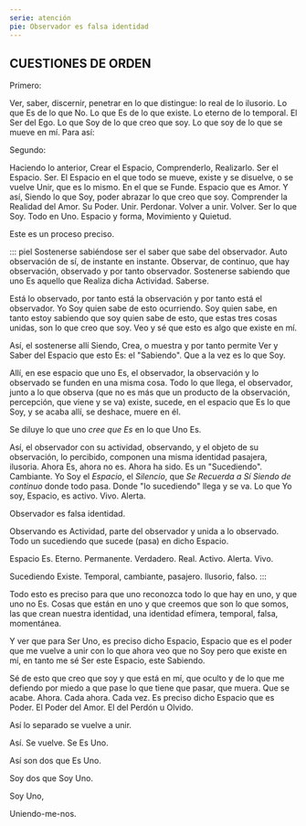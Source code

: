 ```yaml
---
serie: atención
pie: Observador es falsa identidad
---
```


## CUESTIONES DE ORDEN

Primero:

Ver, saber, discernir, penetrar en lo que distingue: lo real de lo ilusorio. Lo que Es de lo que No. Lo que Es de lo que existe. Lo eterno de lo temporal. El Ser del Ego. Lo que Soy de lo que creo que soy. Lo que soy de lo que se mueve en mí. Para así:

Segundo:

Haciendo lo anterior, Crear el Espacio, Comprenderlo, Realizarlo. Ser el Espacio. Ser. El Espacio en el que todo se mueve, existe y se disuelve, o se vuelve Unir, que es lo mismo. En el que se Funde. Espacio que es Amor. Y así, Siendo lo que Soy, poder abrazar lo que creo que soy. Comprender la Realidad del Amor. Su Poder. Unir. Perdonar. Volver a unir. Volver. Ser lo que Soy. Todo en Uno. Espacio y forma, Movimiento y Quietud.

Este es un proceso preciso.

::: piel
Sostenerse sabiéndose ser el saber que sabe del observador. Auto observación de sí, de instante en instante. Observar, de continuo, que hay observación, observado y por tanto observador. Sostenerse sabiendo que uno Es aquello que Realiza dicha Actividad. Saberse.

Está lo observado, por tanto está la observación y por tanto está el observador. Yo Soy quien sabe de esto ocurriendo. Soy quien sabe, en tanto estoy sabiendo que soy quien sabe de esto, que estas tres cosas unidas, son lo que creo que soy. Veo y sé que esto es algo que existe en mí.

Así, el sostenerse allí Siendo, Crea, o muestra y por tanto permite Ver y Saber del Espacio que esto Es: el "Sabiendo". Que a la vez es lo que Soy.

Allí, en ese espacio que uno Es, el observador, la observación y lo observado se funden en una misma cosa. Todo lo que llega, el observador, junto a lo que observa (que no es más que un producto de la observación, percepción, que viene y se va) existe, sucede, en el espacio que Es lo que Soy, y se acaba allí, se deshace, muere en él.

Se diluye lo que uno _cree que Es_ en lo que Uno Es.

Así, el observador con su actividad, observando, y el objeto de su observación, lo percibido, componen una misma identidad pasajera, ilusoria. Ahora Es, ahora no es. Ahora ha sido. Es un "Sucediendo". Cambiante.
Yo Soy el _Espacio_, el _Silencio_, que _Se Recuerda a Sí Siendo de continuo_ donde todo pasa. Donde "lo sucediendo" llega y se va.
Lo que Yo soy, Espacio, es activo. Vivo. Alerta.

Observador es falsa identidad.

Observando es Actividad, parte del observador y unida a lo observado. Todo un sucediendo que sucede (pasa) en dicho Espacio.

Espacio Es. Eterno. Permanente. Verdadero. Real. Activo. Alerta. Vivo.

Sucediendo Existe. Temporal, cambiante, pasajero. Ilusorio, falso.
:::

Todo esto es preciso para que uno reconozca todo lo que hay en uno, y que uno no Es.
Cosas que están en uno y que creemos que son lo que somos, las que crean nuestra identidad, una identidad efímera, temporal, falsa, momentánea.

Y ver que para Ser Uno, es preciso dicho Espacio, Espacio que es el poder que me vuelve a unir con lo que ahora veo que no Soy pero que existe en mí, en tanto me sé Ser este Espacio, este Sabiendo.

Sé de esto que creo que soy y que está en mí, que oculto y de lo que me defiendo por miedo a que pase lo que tiene que pasar, que muera. Que se acabe. Ahora. Cada ahora. Cada vez.
Es preciso dicho Espacio que es Poder. El Poder del Amor. El del Perdón u Olvido.

Así lo separado se vuelve a unir.

Así. Se vuelve. Se Es Uno.

Así son dos que Es Uno.

Soy dos que Soy Uno.

Soy Uno,

Uniendo-me-nos.
